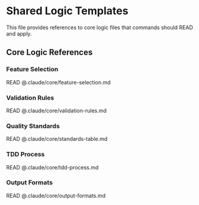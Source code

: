 # Shared Logic Templates

This file provides references to core logic files that commands should READ and apply.

## Core Logic References

### Feature Selection
READ @.claude/core/feature-selection.md

### Validation Rules
READ @.claude/core/validation-rules.md

### Quality Standards
READ @.claude/core/standards-table.md

### TDD Process
READ @.claude/core/tdd-process.md

### Output Formats
READ @.claude/core/output-formats.md

